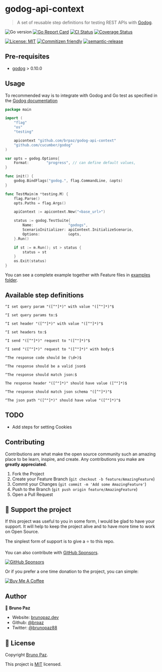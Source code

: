 
# godog-api-context

> A set of reusable step definitions for testing REST APIs with [Godog](https://github.com/DATA-DOG/godog).

![Go version](https://img.shields.io/github/go-mod/go-version/brpaz/godog-api-context?style=for-the-badge)
[![Go Report Card](https://goreportcard.com/badge/github.com/brpaz/godog-api-context?style=for-the-badge)](https://goreportcard.com/report/github.com/brpaz/godog-api-context)
[![CI Status](https://github.com/brpaz/godog-api-context/workflows/CI/badge.svg?style=for-the-badge)](https://github.com/brpaz/godog-api-context/actions)
[![Coverage Status](https://img.shields.io/codecov/c/github/brpaz/godog-api-context/master.svg?style=for-the-badge)](https://codecov.io/gh/brpaz/godog-api-context)

[![License: MIT](https://img.shields.io/badge/License-MIT-yellow.svg?style=for-the-badge)](LICENSE)
[![Commitizen friendly](https://img.shields.io/badge/commitizen-friendly-brightgreen.svg?style=for-the-badge)](http://commitizen.github.io/cz-cli/)
[![semantic-release](https://img.shields.io/badge/%20%20%F0%9F%93%A6%F0%9F%9A%80-semantic--release-e10079.svg?style=for-the-badge)](https://github.com/semantic-release/semantic-release?style=for-the-badge)

## Pre-requisites

* [godog](https://github.com/cucumber/godog) > 0.10.0

## Usage

To recommended way is to integrate with Godog and Go test as specified in the [Godog documentation](https://github.com/cucumber/godog#running-godog-with-go-test)

```go
package main

import (
	"flag"
	"os"
	"testing"

	apicontext "github.com/brpaz/godog-api-context"
	"github.com/cucumber/godog"
)

var opts = godog.Options{
	Format:        "progress", // can define default values,
}

func init() {
	godog.BindFlags("godog.", flag.CommandLine, &opts)
}

func TestMain(m *testing.M) {
	flag.Parse()
	opts.Paths = flag.Args()

	apiContext := apicontext.New("<base_url>")

	status := godog.TestSuite{
		Name:                "godogs",
		ScenarioInitializer: apiContext.InitializeScenario,
		Options:             &opts,
	}.Run()

	if st := m.Run(); st > status {
		status = st
	}
	os.Exit(status)
}
```

You can see a complete example together with Feature files in [examples folder](examples).

## Available step definitions

`^I set query param "([^"]*)" with value "([^"]*)"$`

`^I set query params to:$`

`^I set header "([^"]*)" with value "([^"]*)"$`

`^I set headers to:$`

`^I send "([^"]*)" request to "([^"]*)"$`

`^I send "([^"]*)" request to "([^"]*)" with body:$`

`^The response code should be (\d+)$`

`^The response should be a valid json$`

`^The response should match json:$`

`The response header "([^"]*)" should have value ([^"]*)$`

`^The response should match json schema "([^"]*)"$`

`^The json path "([^"]*)" should have value "([^"]*)"$`


## TODO

* Add steps for setting Cookies

## Contributing

Contributions are what make the open source community such an amazing place to be learn, inspire, and create. Any contributions you make are **greatly appreciated**.

1. Fork the Project
2. Create your Feature Branch (`git checkout -b feature/AmazingFeature`)
3. Commit your Changes (`git commit -m 'Add some AmazingFeature'`)
4. Push to the Branch (`git push origin feature/AmazingFeature`)
5. Open a Pull Request

## 💛 Support the project

If this project was useful to you in some form, I would be glad to have your support.  It will help to keep the project alive and to have more time to work on Open Source.

The sinplest form of support is to give a ⭐️ to this repo.

You can also contribute with [GitHub Sponsors](https://github.com/sponsors/brpaz).

[![GitHub Sponsors](https://img.shields.io/badge/GitHub%20Sponsors-Sponsor%20Me-red?style=for-the-badge)](https://github.com/sponsors/brpaz)


Or if you prefer a one time donation to the project, you can simple:

<a href="https://www.buymeacoffee.com/Z1Bu6asGV" target="_blank"><img src="https://www.buymeacoffee.com/assets/img/custom_images/orange_img.png" alt="Buy Me A Coffee" style="height: auto !important;width: auto !important;" ></a>

## Author

👤 **Bruno Paz**

* Website: [brunopaz.dev](https://brunopaz.dev)
* Github: [@brpaz](https://github.com/brpaz)
* Twitter: [@brunopaz88](https://twitter.com/brunopaz88)

## 📝 License

Copyright  [Bruno Paz](https://github.com/brpaz).

This project is [MIT](LICENSE) licensed.
